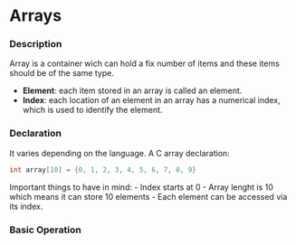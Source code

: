 # Arrays 

### Description 

Array is a container wich can hold a fix number of items and these
items should be of the same type. 

- **Element**: each item stored in an array is called an element. 
- **Index**: each location of an element in an array has a numerical index,
which is used to identify the element. 

### Declaration 

It varies depending on the language. A C array declaration:

```c
int array[10] = {0, 1, 2, 3, 4, 5, 6, 7, 8, 9}
```

Important things to have in mind:
	- Index starts at 0
	- Array lenght is 10 which means it can store 10 elements
	- Each element can be accessed via its index.

### Basic Operation
